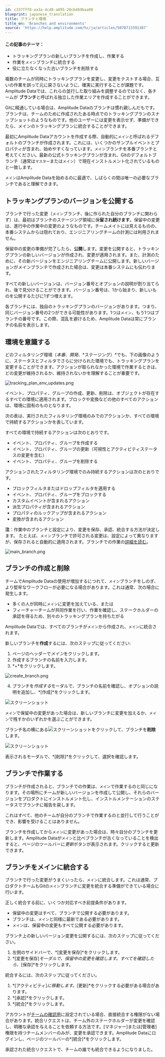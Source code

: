 ```yaml
---
id: c337fff8-aa3a-4cd8-a895-28cb469baa90
blueprint: japanese_translation
title: ブランチと環境
title_en: 'Branches and environments'
source: 'https://help.amplitude.com/hc/ja/articles/5078713391387'
---
```

#### この記事のテーマ：

* トラッキングプランの新しいブランチを作成し、作業する
* 作業を`メイン`ブランチに統合する
* 役に立たなくなった古いブランチを削除する

複数のチームが同時にトラッキングプランを変更し、変更をテストする場合、互いの作業を誤って元に戻さないように、確実に実行することが課題です。Amplitude Dataでは、これらの並行した取り組みを調整するのではなく、各チームが **ブランチ**と呼ばれる独立した作業エリアを作成することができます。

Gitに精通している場合は、Amplitude Dataのブランチは慣れ親しんだもです。ブランチは、チームのために作成されたある時点でのトラッキングプランのスナップショットのようなものです。他のユーザーには変更を表示せず、準備ができたら、メインのトラッキングプランに統合することができます。

最初にAmplitude Dataアカウントを作成する際、自動的に`メイン`と呼ばれるデフォルトのブランチが作成されます。これには、いくつかのサンプルイベントとプロパティが含まれ、始めやすくなっています。`メイン`ブランチを本番ブランチと考えてください。最新の公式トラッキングプランが含まれ、Gitのデフォルトブランチ（通常は`マスター`または`メイン`）で現在インストルメント化されているものと一致します。

`メイン`はAmplitude Dataを始めるのに最適で、しばらくの間は唯一の必要なブランチであると理解できます。

## トラッキングプランのバージョンを公開する

ブランチで行った変更（`メイン`ブランチ、後に作られた自分のブランチに関わらず）は、最初はブランチのステージング領域に保**留され続けます**。保留中の変更は、進行中の作業中の変更のようなものです。チームメイトには見えるものの、本番システムからは隠れており、エンジニアリングチームの計測には利用されません。

保留中の変更の準備が完了したら、**公開**します。変更を公開すると、トラッキングプランの新しいバージョンが作成され、変更が適用されます。また、計測のために、その新バージョンをエンジニアリングチームに公開します。新しいバージョンがメインブランチで作成された場合は、変更は本番システムにも伝わります。

すべての新しいバージョンは、バージョン番号とオプションの説明が割り当てられ、後で見分けることができます。バージョン番号は、1から始まり、新しいものを公開するたびに1ずつ増えます。

各ブランチには、独自のトラッキングプランのバージョンがあります。つまり、同じバージョン番号の2つができる可能性があります。1つは`メイン`、もう1つはブランチの番号です。この際、混乱を避けるため、Amplitude Dataは常にブランチの名前を表示します。

## 環境を意識する

どのフィルタリング環境（*本番*、*開発*、*ステージング）*でも、下の画像のように、ステータスとフィルタでさらに分けられた環境でも、トラッキングプランを変更することができます。アクションが取られなかった環境で作業するときは、どの変更が維持されるか、維持されないかを理解することが重要です。

![tracking_plan_env_updates.png](/docs/output/img/jp/tracking-plan-env-updates-png.png)

イベント、プロパティ、グループの作成、更新、削除は、オブジェクトが存在するすべての環境に適用されます。ブロックや変換などの他のすべてのアクションは、環境に固有のものとなります。

次の表は、実行されたフィルタリング環境のみでのアクションか、すべての環境で持続するアクションかを表しています。

すべての環境で持続するアクションは次のとおりです。

* イベント、プロパティ、グループを作成する
* イベント、プロパティ、グループの更新（可視性とアクティビティステータスの変更を含む）
* イベント、プロパティ、グループを削除する

アクションされたフィルタリング環境でのみ持続するアクションは次のとおりです。

* ブロックフィルタまたはドロップフィルタを適用する
* イベント、プロパティ、グループをブロックする
* カスタムイベントが含まれるアクション
* 派生プロパティが含まれるアクション
* プロパティのルックアップが含まれるアクション
* 変換が含まれるアクション

**注**：作業中のブランチと設定により、変更を保存、承認、統合する方法が決定します。 たとえば、`メイン`ブランチで許可される変更は、設定によって異なりますが、保存されると自動的に適用されます。ブランチでの作業の[詳細を読む](/docs/data/work-with-branches)。

![main_branch.png](/docs/output/img/jp/main-branch-png.png)

## ブランチの作成と削除

チームでAmplitude Dataの使用が増加するにつれて、`メイン`ブランチをしのぎ、より堅牢なワークフローが必要になる場合があります。これは通常、次の場合に発生します。

* 多くの人が同時に`メイン`に変更を加えている、または
* フィーチャーチームが共同作業を行い、作業を確認し、ステークホルダーの承認を得るため、別々のトラッキングプランを持ちたがる

Amplitude Dataでは、すべてのブランチが`メイン`から作成され、`メイン`に統合されます。

新しいブランチを**作成**するには、次のステップに従ってください:

1. ページのヘッダーで*メイン*をクリックします。
2. 作成するブランチの名前を入力します。
3. *+*をクリックします。

![create_branch.png](/docs/output/img/jp/create-branch-png.png)

4. ブランチを*作成する*モーダルで、ブランチの名前を確認し、オプションの説明を追加し、*[作成]*をクリックします。

![スクリーンショット](/docs/output/img/jp/sukurinsiyotuto.png)

`メイン`で保留中の変更があった場合は、新しいブランチに変更を加えるか、`メイン`で残すかのいずれかを選ぶことができます。

ブランチ名の横にある![スクリーンショット](/docs/output/img/jp/sukurinsiyotuto.png)をクリックして、ブランチを**削除**します。

![スクリーンショット](/docs/output/img/jp/sukurinsiyotuto.png)

表示されるモーダルで、*[削除]*をクリックして、選択を確認します。

## ブランチで作業する

ブランチが作成されると、ブランチでの作業は、`メイン`で作業するのと同じになります。その場所にチームが新しいバージョンを作成して公開し、それらのバージョンをプロダクトにインストルメント化し、インストルメンテーションのステータスでブランチに報告を戻します。

これはすべて、他のチームが自分のブランチで作業するのと並行して行うことができ、影響を受けることはありません。

ブランチを作成してから`メイン`に変更があった場合は、時々自分のブランチを更新します。Amplitude Dataが`メイン`と比べブランチが古くなっていることを検出すると、ページのツールバーに*更新*ボタンが表示されます。クリックすると更新できます。

## ブランチをメインに統合する

ブランチで行った変更がうまくいったら、`メイン`に統合します。これは通常、プロダクトチームもGitの`メイン`ブランチに変更を統合する準備ができている場合に行います。

正しく統合する前に、いくつか対応すべき前提条件があります。

* 保留中の変更はすべて、ブランチで公開する必要があります。
* ブランチは、`メイン`と同様に最新である必要があります。
* `メイン`は、保留中の変更もすべて公開する必要があります。

ブランチ上の新しいバージョン変更を公開するには、次のステップに従ってください。

1. 左側のサイドバーで、*[変更を保存]*をクリックします。
2. *[変更を保存]*モーダルで、保留中の変更を確認します。すべてを確認したら、*[保存]*をクリックします。

統合するには、次のステップに従ってください。

1. *[アクティビティ]*に移動します。*[更新]*をクリックする必要がある場合があります。
2. *[承認]*をクリックします。
3. *[統合]*をクリックします。

アカウントが[チームの確認用](/docs/data/amplitude-data-settings)に設定されている場合、直接統合する権限がない場合があります。統合リクエストは、チーム外のステークホルダーが変更を確認し、明確な承認を与えることを依頼する方法です。[マネジャー]または[管理者]権限を持つチームメンバーのみが、変更を承認できます。Amplitude Dataにログインし、ページのツールバーの*[統合]*をクリックします。

承認された統合リクエストで、チームの誰でも統合できるようになりました。
